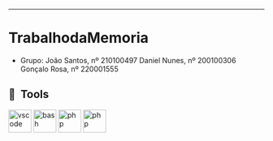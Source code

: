 ***********************
# TrabalhodaMemoria

* Grupo:
  João Santos, nº 210100497
  Daniel Nunes, nº 200100306
  Gonçalo Rosa, nº 220001555

<h2> 🚀 &nbsp;Tools</h2>
<p align="left">
<img src="https://cdn.jsdelivr.net/gh/devicons/devicon/icons/vscode/vscode-original.svg" alt="vscode" width="45" height="45"/>
<img src="https://cdn.jsdelivr.net/gh/devicons/devicon/icons/html/html-original.svg" alt="bash" width="45" height="45"/>
<img src="https://cdn.jsdelivr.net/gh/devicons/devicon/icons/css/css-original.svg" alt="php" width="45" height="45"/>
  <img src="https://cdn.jsdelivr.net/gh/devicons/devicon/icons/js/js-original.svg" alt="php" width="45" height="45"/>
</p>

